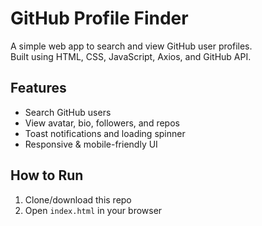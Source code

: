# GitHub Profile Finder

A simple web app to search and view GitHub user profiles.  
Built using HTML, CSS, JavaScript, Axios, and GitHub API.

## Features
- Search GitHub users
- View avatar, bio, followers, and repos
- Toast notifications and loading spinner
- Responsive & mobile-friendly UI

## How to Run
1. Clone/download this repo
2. Open `index.html` in your browser
